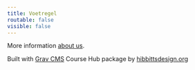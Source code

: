 ```yaml
---
title: Voetregel
routable: false
visible: false
---
```


More information [about us](/about).

Built with [Grav CMS](http://getgrav.org) Course Hub package by [hibbittsdesign.org](http://hibbittsdesign.org)